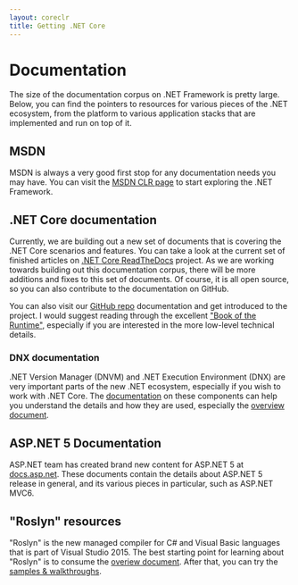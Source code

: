 ```yaml
---
layout: coreclr
title: Getting .NET Core
---
```

# Documentation
The size of the documentation corpus on .NET Framework is pretty large. Below, you can find the pointers to resources for various pieces of the .NET ecosystem, from the platform to various application stacks that are implemented and run on top of it.

## MSDN
MSDN is always a very good first stop for any documentation needs you may have. You can visit the [MSDN CLR page](http://msdn.microsoft.com/library/8bs2ecf4.aspx) to start exploring the .NET Framework.

## .NET Core documentation
Currently, we are building out a new set of documents that is covering the .NET Core scenarios and features. You can take a look at the current set of finished articles on [.NET Core ReadTheDocs](http://dotnet.readthedocs.org/en/latest/) project. As we are working towards building out this documentation corpus, there will be more additions and fixes to this set of documents. Of course, it is all open source, so you can also contribute to the documentation on GitHub.

You can also visit our [GitHub repo](https://github.com/dotnet/coreclr/tree/master/Documentation) documentation and get introduced to the project. I would suggest reading through the excellent ["Book of the Runtime"](https://github.com/dotnet/coreclr/blob/master/Documentation/botr-faq.md), especially if you are interested in the more low-level technical details.

### DNX documentation
.NET Version Manager (DNVM) and .NET Execution Environment (DNX) are very important parts of the new .NET ecosystem, especially if you wish to work with .NET Core. The [documentation](http://dotnet.readthedocs.org/en/latest/dnx/index.html) on these components can help you understand the details and how they are used, especially the [overview document](http://dotnet.readthedocs.org/en/latest/dnx/overview.html).

## ASP.NET 5 Documentation
ASP.NET team has created brand new content for ASP.NET 5 at [docs.asp.net](http://docs.asp.net). These documents contain the details about ASP.NET 5 release in general, and its various pieces in particular, such as ASP.NET MVC6.

## "Roslyn" resources
"Roslyn" is the new managed compiler for C# and Visual Basic languages that is part of Visual Studio 2015. The best starting point for learning about "Roslyn" is to consume the [overiew document](http://dotnet.readthedocs.org/en/latest/roslyn/roslyn-overview.html). After that, you can try the [samples & walkthroughs](https://github.com/dotnet/roslyn/wiki/Samples-and-Walkthroughs).
